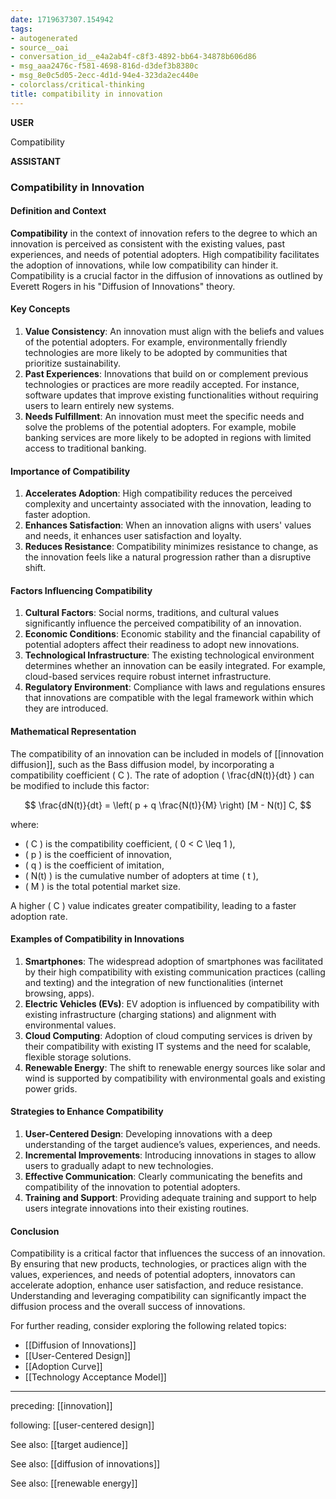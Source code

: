 ```yaml
---
date: 1719637307.154942
tags:
- autogenerated
- source__oai
- conversation_id__e4a2ab4f-c8f3-4892-bb64-34878b606d86
- msg_aaa2476c-f581-4698-816d-d3def3b8380c
- msg_8e0c5d05-2ecc-4d1d-94e4-323da2ec440e
- colorclass/critical-thinking
title: compatibility in innovation
---
```


**USER**

Compatibility


**ASSISTANT**

### Compatibility in Innovation

#### Definition and Context

**Compatibility** in the context of innovation refers to the degree to which an innovation is perceived as consistent with the existing values, past experiences, and needs of potential adopters. High compatibility facilitates the adoption of innovations, while low compatibility can hinder it. Compatibility is a crucial factor in the diffusion of innovations as outlined by Everett Rogers in his "Diffusion of Innovations" theory.

#### Key Concepts

1. **Value Consistency**: An innovation must align with the beliefs and values of the potential adopters. For example, environmentally friendly technologies are more likely to be adopted by communities that prioritize sustainability.
2. **Past Experiences**: Innovations that build on or complement previous technologies or practices are more readily accepted. For instance, software updates that improve existing functionalities without requiring users to learn entirely new systems.
3. **Needs Fulfillment**: An innovation must meet the specific needs and solve the problems of the potential adopters. For example, mobile banking services are more likely to be adopted in regions with limited access to traditional banking.

#### Importance of Compatibility

1. **Accelerates Adoption**: High compatibility reduces the perceived complexity and uncertainty associated with the innovation, leading to faster adoption.
2. **Enhances Satisfaction**: When an innovation aligns with users' values and needs, it enhances user satisfaction and loyalty.
3. **Reduces Resistance**: Compatibility minimizes resistance to change, as the innovation feels like a natural progression rather than a disruptive shift.

#### Factors Influencing Compatibility

1. **Cultural Factors**: Social norms, traditions, and cultural values significantly influence the perceived compatibility of an innovation.
2. **Economic Conditions**: Economic stability and the financial capability of potential adopters affect their readiness to adopt new innovations.
3. **Technological Infrastructure**: The existing technological environment determines whether an innovation can be easily integrated. For example, cloud-based services require robust internet infrastructure.
4. **Regulatory Environment**: Compliance with laws and regulations ensures that innovations are compatible with the legal framework within which they are introduced.

#### Mathematical Representation

The compatibility of an innovation can be included in models of [[innovation diffusion]], such as the Bass diffusion model, by incorporating a compatibility coefficient \( C \). The rate of adoption \( \frac{dN(t)}{dt} \) can be modified to include this factor:

$$
\frac{dN(t)}{dt} = \left( p + q \frac{N(t)}{M} \right) [M - N(t)] C,
$$

where:
- \( C \) is the compatibility coefficient, \( 0 < C \leq 1 \),
- \( p \) is the coefficient of innovation,
- \( q \) is the coefficient of imitation,
- \( N(t) \) is the cumulative number of adopters at time \( t \),
- \( M \) is the total potential market size.

A higher \( C \) value indicates greater compatibility, leading to a faster adoption rate.

#### Examples of Compatibility in Innovations

1. **Smartphones**: The widespread adoption of smartphones was facilitated by their high compatibility with existing communication practices (calling and texting) and the integration of new functionalities (internet browsing, apps).
2. **Electric Vehicles (EVs)**: EV adoption is influenced by compatibility with existing infrastructure (charging stations) and alignment with environmental values.
3. **Cloud Computing**: Adoption of cloud computing services is driven by their compatibility with existing IT systems and the need for scalable, flexible storage solutions.
4. **Renewable Energy**: The shift to renewable energy sources like solar and wind is supported by compatibility with environmental goals and existing power grids.

#### Strategies to Enhance Compatibility

1. **User-Centered Design**: Developing innovations with a deep understanding of the target audience’s values, experiences, and needs.
2. **Incremental Improvements**: Introducing innovations in stages to allow users to gradually adapt to new technologies.
3. **Effective Communication**: Clearly communicating the benefits and compatibility of the innovation to potential adopters.
4. **Training and Support**: Providing adequate training and support to help users integrate innovations into their existing routines.

#### Conclusion

Compatibility is a critical factor that influences the success of an innovation. By ensuring that new products, technologies, or practices align with the values, experiences, and needs of potential adopters, innovators can accelerate adoption, enhance user satisfaction, and reduce resistance. Understanding and leveraging compatibility can significantly impact the diffusion process and the overall success of innovations.

For further reading, consider exploring the following related topics:
- [[Diffusion of Innovations]]
- [[User-Centered Design]]
- [[Adoption Curve]]
- [[Technology Acceptance Model]]


---

preceding: [[innovation]]  


following: [[user-centered design]]

See also: [[target audience]]


See also: [[diffusion of innovations]]


See also: [[renewable energy]]